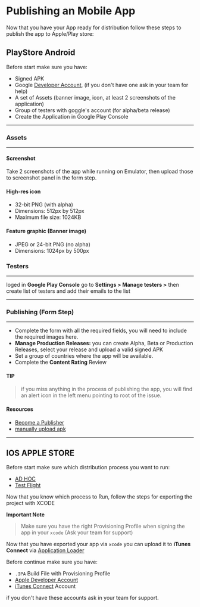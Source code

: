 # Publishing an Mobile App

Now that you have your App ready for distribution follow these steps to publish the app to Apple/Play store:

## PlayStore Android

Before start make sure you have:
- Signed APK 
- Google [Developer Account], (if you don't have one ask in your team for help)
- A set of Assets (banner image, icon, at least 2 screenshots of the application)
- Group of testers with goggle's account (for alpha/beta release)
- Create the Application in Google Play Console

---

### Assets

---


#### Screenshot
Take 2 screenshots of the app while running on Emulator, then upload those to screenshot panel in the form step.

#### High-res icon
- 32-bit PNG (with alpha)
- Dimensions: 512px by 512px
- Maximum file size: 1024KB

#### Feature graphic (Banner image)
- JPEG or 24-bit PNG (no alpha)
- Dimensions: 1024px by 500px

### Testers
---

loged in **Google Play Console** go to **Settings > Manage testers >** then create list of testers and add their emails to the list

---

### Publishing (Form Step)
---

- Complete the form with all the required fields, you will need to include the required images here.
- **Manage Production Releases:** you can create Alpha, Beta or Production Releases, select your release and upload a valid signed APK
- Set a group of countries where the app will be available.
- Complete the **Content Rating** Review

#### TIP
>if you miss anything in the process of publishing the app, you will find an alert icon in the left menu pointing to root of the issue.

#### Resources
- [Become a Publisher]
- [manually upload apk]

______

## IOS APPLE STORE


Before start make sure which distribution process you want to run: 
- [AD HOC]  
- [Test Flight]


Now that you know which process to Run, follow the steps for exporting the project with XCODE

**Important Note**

>Make sure you have the right Provisioning Profile when signing the app in your `xcode` (Ask your team for support)


Now that you have exported your app via `xcode` you can upload it to **iTunes Connect** via [Application Loader]


Before continue make sure you have:

- `.IPA` Build File with Provisioning Profile
- [Apple Developer Account]
- [iTunes Connect] Account

if you don't have these accounts ask in your team for support.









[Developer Account]: https://play.google.com
[Become a Publisher]: https://developer.xamarin.com/guides/android/deployment,_testing,_and_metrics/publishing_an_application/part_3_-_publishing_an_application_on_google_play/

[manually upload apk]:https://developer.xamarin.com/guides/android/deployment,_testing,_and_metrics/publishing_an_application/part_3_-_publishing_an_application_on_google_play/manually-uploading-the-apk/

[Apple Developer Account]: https://developer.apple.com/
[iTunes Connect]: https://itunesconnect.apple.com
[Application Loader]: http://help.apple.com/itc/apploader/
[AD HOC]: https://developer.apple.com/library/content/documentation/IDEs/Conceptual/AppDistributionGuide/TestingYouriOSApp/TestingYouriOSApp.html
[Test Flight]: https://developer.apple.com/library/content/documentation/IDEs/Conceptual/AppDistributionGuide/DistributingYourAppUsingTestFlight/DistributingYourAppUsingTestFlight.html
